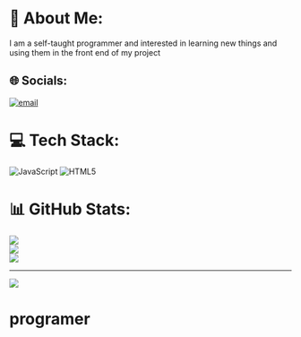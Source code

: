 # 💫 About Me:
I am a self-taught programmer and interested in learning new things and using them in the front end of my project


## 🌐 Socials:
[![email](https://img.shields.io/badge/Email-D14836?logo=gmail&logoColor=white)](mailto:erfangkl1@gmail.com) 

# 💻 Tech Stack:
![JavaScript](https://img.shields.io/badge/javascript-%23323330.svg?style=for-the-badge&logo=javascript&logoColor=%23F7DF1E) ![HTML5](https://img.shields.io/badge/html5-%23E34F26.svg?style=for-the-badge&logo=html5&logoColor=white)
# 📊 GitHub Stats:
![](https://github-readme-stats.vercel.app/api?username=programer&theme=ambient_gradient&hide_border=false&include_all_commits=false&count_private=false)<br/>
![](https://github-readme-streak-stats.herokuapp.com/?user=programer&theme=ambient_gradient&hide_border=false)<br/>
![](https://github-readme-stats.vercel.app/api/top-langs/?username=programer&theme=ambient_gradient&hide_border=false&include_all_commits=false&count_private=false&layout=compact)

---
[![](https://visitcount.itsvg.in/api?id=programer&icon=0&color=12)](https://visitcount.itsvg.in)

<!-- Proudly created with GPRM ( https://gprm.itsvg.in ) -->
# programer
